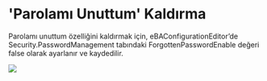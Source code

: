 # 'Parolamı Unuttum' Kaldırma

Parolamı unuttum özelliğini kaldırmak için, eBAConfigurationEditor’de Security.PasswordManagement tabındaki ForgottenPasswordEnable değeri false olarak ayarlanır ve kaydedilir.

![](https://docsbimser.blob.core.windows.net/imagecontainer/auto-upload9a995a6d-5fc1-4e43-9cc0-e518a60117c0)